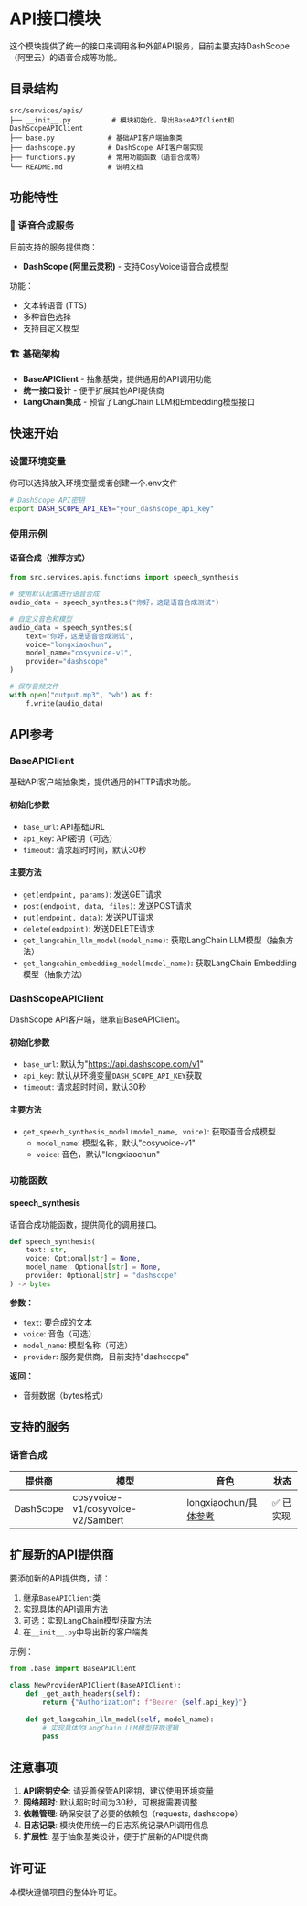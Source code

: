 # API接口模块

这个模块提供了统一的接口来调用各种外部API服务，目前主要支持DashScope（阿里云）的语音合成等功能。

## 目录结构

```
src/services/apis/
├── __init__.py          # 模块初始化，导出BaseAPIClient和DashScopeAPIClient
├── base.py             # 基础API客户端抽象类
├── dashscope.py        # DashScope API客户端实现
├── functions.py        # 常用功能函数（语音合成等）
└── README.md           # 说明文档
```

## 功能特性

### 🎤 语音合成服务

目前支持的服务提供商：
- **DashScope (阿里云灵积)** - 支持CosyVoice语音合成模型

功能：
- 文本转语音 (TTS)
- 多种音色选择
- 支持自定义模型

### 🏗️ 基础架构

- **BaseAPIClient** - 抽象基类，提供通用的API调用功能
- **统一接口设计** - 便于扩展其他API提供商
- **LangChain集成** - 预留了LangChain LLM和Embedding模型接口

## 快速开始


### 设置环境变量

你可以选择放入环境变量或者创建一个.env文件
```bash
# DashScope API密钥
export DASH_SCOPE_API_KEY="your_dashscope_api_key"
```

### 使用示例

#### 语音合成（推荐方式）

```python
from src.services.apis.functions import speech_synthesis

# 使用默认配置进行语音合成
audio_data = speech_synthesis("你好，这是语音合成测试")

# 自定义音色和模型
audio_data = speech_synthesis(
    text="你好，这是语音合成测试",
    voice="longxiaochun",
    model_name="cosyvoice-v1",
    provider="dashscope"
)

# 保存音频文件
with open("output.mp3", "wb") as f:
    f.write(audio_data)
```

## API参考

### BaseAPIClient

基础API客户端抽象类，提供通用的HTTP请求功能。

#### 初始化参数
- `base_url`: API基础URL
- `api_key`: API密钥（可选）
- `timeout`: 请求超时时间，默认30秒

#### 主要方法
- `get(endpoint, params)`: 发送GET请求
- `post(endpoint, data, files)`: 发送POST请求
- `put(endpoint, data)`: 发送PUT请求
- `delete(endpoint)`: 发送DELETE请求
- `get_langcahin_llm_model(model_name)`: 获取LangChain LLM模型（抽象方法）
- `get_langcahin_embedding_model(model_name)`: 获取LangChain Embedding模型（抽象方法）

### DashScopeAPIClient

DashScope API客户端，继承自BaseAPIClient。

#### 初始化参数
- `base_url`: 默认为"https://api.dashscope.com/v1"
- `api_key`: 默认从环境变量`DASH_SCOPE_API_KEY`获取
- `timeout`: 请求超时时间，默认30秒

#### 主要方法
- `get_speech_synthesis_model(model_name, voice)`: 获取语音合成模型
  - `model_name`: 模型名称，默认"cosyvoice-v1"
  - `voice`: 音色，默认"longxiaochun"

### 功能函数

#### speech_synthesis

语音合成功能函数，提供简化的调用接口。

```python
def speech_synthesis(
    text: str, 
    voice: Optional[str] = None, 
    model_name: Optional[str] = None, 
    provider: Optional[str] = "dashscope"
) -> bytes
```

**参数：**
- `text`: 要合成的文本
- `voice`: 音色（可选）
- `model_name`: 模型名称（可选）
- `provider`: 服务提供商，目前支持"dashscope"

**返回：**
- 音频数据（bytes格式）

## 支持的服务

### 语音合成

| 提供商 | 模型 | 音色 | 状态 |
|--------|------|------|------|
| DashScope | cosyvoice-v1/cosyvoice-v2/Sambert | longxiaochun/[具体参考](https://help.aliyun.com/zh/model-studio/cosyvoice-large-model-for-speech-synthesis/?spm=a2c4g.11186623.0.i25) | ✅ 已实现 |




## 扩展新的API提供商

要添加新的API提供商，请：

1. 继承`BaseAPIClient`类
3. 实现具体的API调用方法
4. 可选：实现LangChain模型获取方法
5. 在`__init__.py`中导出新的客户端类

示例：

```python
from .base import BaseAPIClient

class NewProviderAPIClient(BaseAPIClient):
    def _get_auth_headers(self):
        return {"Authorization": f"Bearer {self.api_key}"}
    
    def get_langcahin_llm_model(self, model_name):
        # 实现具体的LangChain LLM模型获取逻辑
        pass
```

## 注意事项

1. **API密钥安全**: 请妥善保管API密钥，建议使用环境变量
2. **网络超时**: 默认超时时间为30秒，可根据需要调整
3. **依赖管理**: 确保安装了必要的依赖包（requests, dashscope）
4. **日志记录**: 模块使用统一的日志系统记录API调用信息
5. **扩展性**: 基于抽象基类设计，便于扩展新的API提供商

## 许可证

本模块遵循项目的整体许可证。 